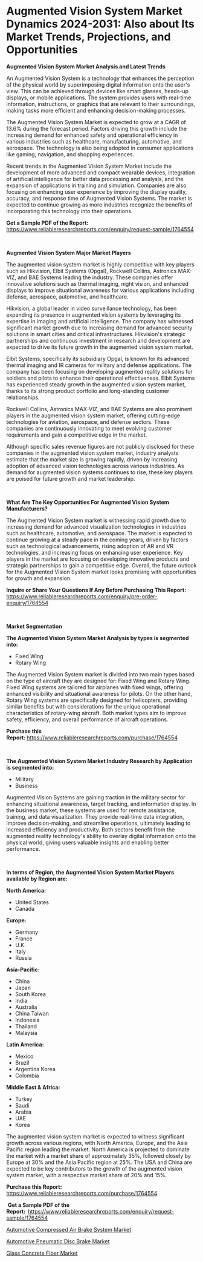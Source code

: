 <p><h1>Augmented Vision System Market Dynamics 2024-2031: Also about Its Market Trends, Projections, and Opportunities</h1></p><p><strong>Augmented Vision System Market Analysis and Latest Trends</strong></p>
<p><p>An Augmented Vision System is a technology that enhances the perception of the physical world by superimposing digital information onto the user's view. This can be achieved through devices like smart glasses, heads-up displays, or mobile applications. The system provides users with real-time information, instructions, or graphics that are relevant to their surroundings, making tasks more efficient and enhancing decision-making processes.</p><p>The Augmented Vision System Market is expected to grow at a CAGR of 13.6% during the forecast period. Factors driving this growth include the increasing demand for enhanced safety and operational efficiency in various industries such as healthcare, manufacturing, automotive, and aerospace. The technology is also being adopted in consumer applications like gaming, navigation, and shopping experiences.</p><p>Recent trends in the Augmented Vision System Market include the development of more advanced and compact wearable devices, integration of artificial intelligence for better data processing and analysis, and the expansion of applications in training and simulation. Companies are also focusing on enhancing user experience by improving the display quality, accuracy, and response time of Augmented Vision Systems. The market is expected to continue growing as more industries recognize the benefits of incorporating this technology into their operations.</p></p>
<p><strong>Get a Sample PDF of the Report:&nbsp;</strong> <a href="https://www.reliableresearchreports.com/enquiry/request-sample/1764554">https://www.reliableresearchreports.com/enquiry/request-sample/1764554</a></p>
<p>&nbsp;</p>
<p><strong>Augmented Vision System Major Market Players</strong></p>
<p><p>The augmented vision system market is highly competitive with key players such as Hikvision, Elbit Systems (Opgal), Rockwell Collins, Astronics MAX-VIZ, and BAE Systems leading the industry. These companies offer innovative solutions such as thermal imaging, night vision, and enhanced displays to improve situational awareness for various applications including defense, aerospace, automotive, and healthcare.</p><p>Hikvision, a global leader in video surveillance technology, has been expanding its presence in augmented vision systems by leveraging its expertise in imaging and artificial intelligence. The company has witnessed significant market growth due to increasing demand for advanced security solutions in smart cities and critical infrastructures. Hikvision's strategic partnerships and continuous investment in research and development are expected to drive its future growth in the augmented vision system market.</p><p>Elbit Systems, specifically its subsidiary Opgal, is known for its advanced thermal imaging and IR cameras for military and defense applications. The company has been focusing on developing augmented reality solutions for soldiers and pilots to enhance their operational effectiveness. Elbit Systems has experienced steady growth in the augmented vision system market, thanks to its strong product portfolio and long-standing customer relationships.</p><p>Rockwell Collins, Astronics MAX-VIZ, and BAE Systems are also prominent players in the augmented vision system market, offering cutting-edge technologies for aviation, aerospace, and defense sectors. These companies are continuously innovating to meet evolving customer requirements and gain a competitive edge in the market.</p><p>Although specific sales revenue figures are not publicly disclosed for these companies in the augmented vision system market, industry analysts estimate that the market size is growing rapidly, driven by increasing adoption of advanced vision technologies across various industries. As demand for augmented vision systems continues to rise, these key players are poised for future growth and market leadership.</p></p>
<p>&nbsp;</p>
<p><strong>What Are The Key Opportunities For Augmented Vision System Manufacturers?</strong></p>
<p><p>The Augmented Vision System market is witnessing rapid growth due to increasing demand for advanced visualization technologies in industries such as healthcare, automotive, and aerospace. The market is expected to continue growing at a steady pace in the coming years, driven by factors such as technological advancements, rising adoption of AR and VR technologies, and increasing focus on enhancing user experience. Key players in the market are focusing on developing innovative products and strategic partnerships to gain a competitive edge. Overall, the future outlook for the Augmented Vision System market looks promising with opportunities for growth and expansion.</p></p>
<p><strong>Inquire or Share Your Questions If Any Before Purchasing This Report:</strong> <a href="https://www.reliableresearchreports.com/enquiry/pre-order-enquiry/1764554">https://www.reliableresearchreports.com/enquiry/pre-order-enquiry/1764554</a></p>
<p>&nbsp;</p>
<p><strong>Market Segmentation</strong></p>
<p><strong>The Augmented Vision System Market Analysis by types is segmented into:</strong></p>
<p><ul><li>Fixed Wing</li><li>Rotary Wing</li></ul></p>
<p><p>The Augmented Vision System market is divided into two main types based on the type of aircraft they are designed for: Fixed Wing and Rotary Wing. Fixed Wing systems are tailored for airplanes with fixed wings, offering enhanced visibility and situational awareness for pilots. On the other hand, Rotary Wing systems are specifically designed for helicopters, providing similar benefits but with considerations for the unique operational characteristics of rotary-wing aircraft. Both market types aim to improve safety, efficiency, and overall performance of aircraft operations.</p></p>
<p><strong>Purchase this Report:&nbsp;</strong><a href="https://www.reliableresearchreports.com/purchase/1764554">https://www.reliableresearchreports.com/purchase/1764554</a></p>
<p>&nbsp;</p>
<p><strong>The Augmented Vision System Market Industry Research by Application is segmented into:</strong></p>
<p><ul><li>Military</li><li>Business</li></ul></p>
<p><p>Augmented Vision Systems are gaining traction in the military sector for enhancing situational awareness, target tracking, and information display. In the business market, these systems are used for remote assistance, training, and data visualization. They provide real-time data integration, improve decision-making, and streamline operations, ultimately leading to increased efficiency and productivity. Both sectors benefit from the augmented reality technology's ability to overlay digital information onto the physical world, giving users valuable insights and enabling better performance.</p></p>
<p>&nbsp;</p>
<p><strong>In terms of Region, the Augmented Vision System Market Players available by Region are:</strong></p>
<p>
    <p> <strong> North America: </strong>
        <ul>
            <li>United States</li>
            <li>Canada</li>
        </ul>
        </p> 
    <p> <strong> Europe: </strong>
        <ul>
            <li>Germany</li>
            <li>France</li>
            <li>U.K.</li>
            <li>Italy</li>
            <li>Russia</li>
        </ul>
        </p> 
    <p> <strong> Asia-Pacific: </strong>
        <ul>
            <li>China</li>
            <li>Japan</li>
            <li>South Korea</li>
            <li>India</li>
            <li>Australia</li>
            <li>China Taiwan</li>
            <li>Indonesia</li>
            <li>Thailand</li>
            <li>Malaysia</li>
        </ul>
        </p> 
    <p> <strong> Latin America: </strong>
        <ul>
            <li>Mexico</li>
            <li>Brazil</li>
            <li>Argentina Korea</li>
            <li>Colombia</li>
        </ul>
        </p> 
    <p> <strong> Middle East & Africa: </strong>
        <ul>
            <li>Turkey</li>
            <li>Saudi</li>
            <li>Arabia</li>
            <li>UAE</li>
            <li>Korea</li>
        </ul>
    </p>
    </p>
<p><p>The augmented vision system market is expected to witness significant growth across various regions, with North America, Europe, and the Asia Pacific region leading the market. North America is projected to dominate the market with a market share of approximately 35%, followed closely by Europe at 30% and the Asia Pacific region at 25%. The USA and China are expected to be key contributors to the growth of the augmented vision system market, with a respective market share of 20% and 15%.</p></p>
<p><strong>Purchase this Report: </strong><a href="https://www.reliableresearchreports.com/purchase/1764554">https://www.reliableresearchreports.com/purchase/1764554</a></p>
<p>&nbsp;<strong>Get a Sample PDF of the Report:&nbsp;&nbsp;</strong><a href="https://www.reliableresearchreports.com/enquiry/request-sample/1764554">https://www.reliableresearchreports.com/enquiry/request-sample/1764554</a></p>
<p><strong></strong></p>
<p><p><a href="https://github.com/pjcfca/Market-Research-Report-List-1/blob/main/automotive-compressed-air-brake-system-market.md">Automotive Compressed Air Brake System Market</a></p><p><a href="https://github.com/johnbach50/Market-Research-Report-List-2/blob/main/automotive-pneumatic-disc-brake-market.md">Automotive Pneumatic Disc Brake Market</a></p><p><a href="https://view.publitas.com/reportprime-1/glass-concrete-fiber-market-research-report-reveals-the-latest-trends-and-opportunities-of-this-market-for-period-from-2023-2030/">Glass Concrete Fiber Market</a></p></p>